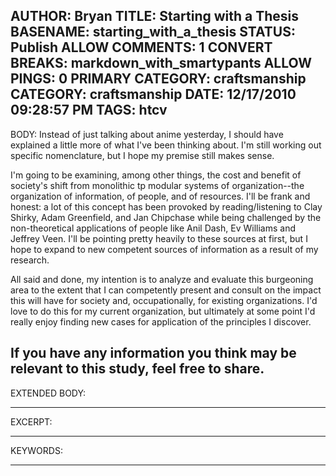 AUTHOR: Bryan
TITLE: Starting with a Thesis
BASENAME: starting_with_a_thesis
STATUS: Publish
ALLOW COMMENTS: 1
CONVERT BREAKS: markdown_with_smartypants
ALLOW PINGS: 0
PRIMARY CATEGORY: craftsmanship
CATEGORY: craftsmanship
DATE: 12/17/2010 09:28:57 PM
TAGS: htcv
-----
BODY:
Instead of just talking about anime yesterday, I should have explained a little more of what I've been thinking about. I'm still working out specific nomenclature, but I hope my premise still makes sense.

I'm going to be examining, among other things, the cost and benefit of society's shift from monolithic tp modular systems of organization--the organization of information, of people, and of resources. I'll be frank and honest: a lot of this concept has been provoked by reading/listening to Clay Shirky, Adam Greenfield, and Jan Chipchase while being challenged by the non-theoretical applications of people like Anil Dash, Ev Williams and Jeffrey Veen. I'll be pointing pretty heavily to these sources at first, but I hope to expand to new competent sources of information as a result of my research. 

All said and done, my intention is to analyze and evaluate this burgeoning area to the extent that I can competently present and consult on the impact this will have for society and, occupationally, for existing organizations. I'd love to do this for my current organization, but ultimately at some point I'd really enjoy finding new cases for application of the principles I discover. 

If you have any information you think may be relevant to this study, feel free to share. 
-----
EXTENDED BODY:

-----
EXCERPT:

-----
KEYWORDS:

-----


